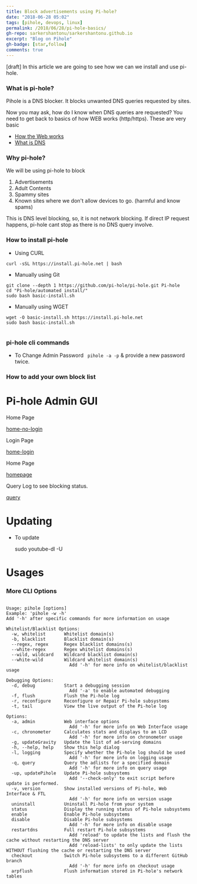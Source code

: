 ```yaml
---
title: Block advertisements using Pi-hole?
date: "2018-06-28 05:02"
tags: [pihole, devops, linux]
permalink: /2018/06/28/pi-hole-basics/
gh-repo: sarkershantonu/sarkershantonu.github.io
excerpt: "Blog on Pihole"
gh-badge: [star,follow]
comments: true
---
```

[draft]
In this article we are going to see how we can we install and use pi-hole. 

### What is pi-hole? 
Pihole is a DNS blocker. It blocks unwanted DNS queries requested by sites. 

Now you may ask, how do I know when DNS queries are requested? You need to get back to basics of how WEB works (http/https). These are very basic 
- [How the Web works](https://developer.mozilla.org/en-US/docs/Learn/Getting_started_with_the_web/How_the_Web_works)
- [What is DNS](https://www.cloudflare.com/learning/dns/what-is-dns/)

### Why pi-hole?
We will be using pi-hole to block 
1. Advertisements 
2. Adult Contents 
3. Spammy sites
4. Known sites where we don't allow devices to go. (harmful and know spams)

This is DNS level blocking, so, it is not network blocking. If direct IP request happens, pi-hole cant stop as there is no DNS query involve. 

### How to install pi-hole
- Using CURL 

```shell
curl -sSL https://install.pi-hole.net | bash
```

- Manually using Git 

```shell
git clone --depth 1 https://github.com/pi-hole/pi-hole.git Pi-hole
cd "Pi-hole/automated install/"
sudo bash basic-install.sh
```

- Manually using WGET 

```shell
wget -O basic-install.sh https://install.pi-hole.net
sudo bash basic-install.sh
 
```

### pi-hole cli commands
- To Change Admin Password ``` pihole -a -p``` & provide a new password twice. 

### How to add your own block list



# Pi-hole Admin GUI
Home Page

[home-no-login](/images/pihole/home-no-login.JPG)

Login Page 

[home-login](/images/pihole/home-login.JPG)

Home Page

[homepage](/images/pihole/home.JPG)

Query Log to see blocking status. 

[query](/images/pihole/q-log.JPG)


# Updating
- To update 

	sudo youtube-dl -U
			
# Usages 

		
### More CLI Options 

```shell

Usage: pihole [options]
Example: 'pihole -w -h'
Add '-h' after specific commands for more information on usage

Whitelist/Blacklist Options:
  -w, whitelist       Whitelist domain(s)
  -b, blacklist       Blacklist domain(s)
  --regex, regex      Regex blacklist domains(s)
  --white-regex       Regex whitelist domains(s)
  --wild, wildcard    Wildcard blacklist domain(s)
  --white-wild        Wildcard whitelist domain(s)
                        Add '-h' for more info on whitelist/blacklist usage

Debugging Options:
  -d, debug           Start a debugging session
                        Add '-a' to enable automated debugging
  -f, flush           Flush the Pi-hole log
  -r, reconfigure     Reconfigure or Repair Pi-hole subsystems
  -t, tail            View the live output of the Pi-hole log

Options:
  -a, admin           Web interface options
                        Add '-h' for more info on Web Interface usage
  -c, chronometer     Calculates stats and displays to an LCD
                        Add '-h' for more info on chronometer usage
  -g, updateGravity   Update the list of ad-serving domains
  -h, --help, help    Show this help dialog
  -l, logging         Specify whether the Pi-hole log should be used
                        Add '-h' for more info on logging usage
  -q, query           Query the adlists for a specified domain
                        Add '-h' for more info on query usage
  -up, updatePihole   Update Pi-hole subsystems
                        Add '--check-only' to exit script before update is performed.
  -v, version         Show installed versions of Pi-hole, Web Interface & FTL
                        Add '-h' for more info on version usage
  uninstall           Uninstall Pi-hole from your system
  status              Display the running status of Pi-hole subsystems
  enable              Enable Pi-hole subsystems
  disable             Disable Pi-hole subsystems
                        Add '-h' for more info on disable usage
  restartdns          Full restart Pi-hole subsystems
                        Add 'reload' to update the lists and flush the cache without restarting the DNS server
                        Add 'reload-lists' to only update the lists WITHOUT flushing the cache or restarting the DNS server
  checkout            Switch Pi-hole subsystems to a different GitHub branch
                        Add '-h' for more info on checkout usage
  arpflush            Flush information stored in Pi-hole's network tables

```